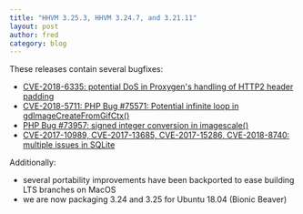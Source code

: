 ```yaml
---
title: "HHVM 3.25.3, HHVM 3.24.7, and 3.21.11"
layout: post
author: fred
category: blog
---
```


These releases contain several bugfixes:

* [CVE-2018-6335: potential DoS in Proxygen's handling of HTTP2 header padding](https://github.com/facebook/hhvm/commit/4cb57dd753a339654ca464c139db9871fe961d56)
* [CVE-2018-5711: PHP Bug #75571: Potential infinite loop in gdImageCreateFromGifCtx()](https://github.com/facebook/hhvm/commit/2e4b6edb6a4eada13ccc5d5f024df300017982ca)
* [PHP Bug #73957: signed integer conversion in imagescale()](https://github.com/facebook/hhvm/commit/5d0afa03d246fcbbccccd813cb9cd727e8d04f47)
* [CVE-2017-10989, CVE-2017-13685, CVE-2017-15286, CVE-2018-8740: multiple issues in SQLite](https://github.com/facebook/hhvm/commit/6261025f7a4002cb2dc212d3c45786884fbabcfc)

Additionally:

* several portability improvements have been backported to ease building LTS branches on MacOS
* we are now packaging 3.24 and 3.25 for Ubuntu 18.04 (Bionic Beaver)
